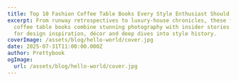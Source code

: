 ```yaml
---
title: Top 10 Fashion Coffee Table Books Every Style Enthusiast Should Own
excerpt: From runway retrospectives to luxury‑house chronicles, these fashion
  coffee table books combine stunning photography with insider stories - perfect
  for design inspiration, décor and deep dives into style history.
coverImage: /assets/blog/hello-world/cover.jpg
date: 2025-07-31T11:00:00.000Z
author: Prettybook
ogImage:
  url: /assets/blog/hello-world/cover.jpg
---
```


